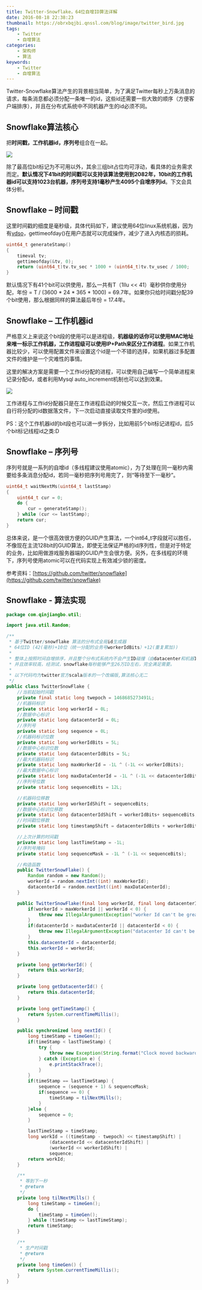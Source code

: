 ```yaml
---
title: Twitter-Snowflake，64位自增ID算法详解
date: 2016-08-18 22:38:23
thumbnail: https://obrxbqjbi.qnssl.com/blog/image/twitter_bird.jpg
tags:
	- Twitter
	- 自增算法
categories:
	- 架构师
	- 算法
keywords:
	- Twitter
	- 自增算法
---
```

Twitter-Snowflake算法产生的背景相当简单，为了满足Twitter每秒上万条消息的请求，每条消息都必须分配一条唯一的id，这些id还需要一些大致的顺序（方便客户端排序），并且在分布式系统中不同机器产生的id必须不同。

## Snowflake算法核心

把**时间戳，工作机器id，序列号**组合在一起。

![](https://obrxbqjbi.qnssl.com/blog/image/twitter-snowflake.png)

除了最高位bit标记为不可用以外，其余三组bit占位均可浮动，看具体的业务需求而定。**默认情况下41bit的时间戳可以支持该算法使用到2082年，10bit的工作机器id可以支持1023台机器，序列号支持1毫秒产生4095个自增序列id**。下文会具体分析。

## Snowflake – 时间戳

这里时间戳的细度是毫秒级，具体代码如下，建议使用64位linux系统机器，因为有[vdso](http://man7.org/linux/man-pages/man7/vdso.7.html)，gettimeofday()在用户态就可以完成操作，减少了进入内核态的损耗。

``` c
uint64_t generateStamp()
{
    timeval tv;
    gettimeofday(&tv, 0);
    return (uint64_t)tv.tv_sec * 1000 + (uint64_t)tv.tv_usec / 1000;
}
```

默认情况下有41个bit可以供使用，那么一共有T（1llu << 41）毫秒供你使用分配，年份 = T / (3600 \* 24 \* 365 \* 1000) = 69.7年。如果你只给时间戳分配39个bit使用，那么根据同样的算法最后年份 = 17.4年。

## Snowflake – 工作机器id

严格意义上来说这个bit段的使用可以是进程级，**机器级的话你可以使用MAC地址来唯一标示工作机器，工作进程级可以使用IP+Path来区分工作进程**。如果工作机器比较少，可以使用配置文件来设置这个id是一个不错的选择，如果机器过多配置文件的维护是一个灾难性的事情。

这里的解决方案是需要一个工作id分配的进程，可以使用自己编写一个简单进程来记录分配id，或者利用Mysql auto_increment机制也可以达到效果。

![](https://obrxbqjbi.qnssl.com/blog/image/twitter-snowflake2.png)

工作进程与工作id分配器只是在工作进程启动的时候交互一次，然后工作进程可以自行将分配的id数据落文件，下一次启动直接读取文件里的id使用。

PS：这个工作机器id的bit段也可以进一步拆分，比如用前5个bit标记进程id，后5个bit标记线程id之类:D

## Snowflake – 序列号

序列号就是一系列的自增id（多线程建议使用atomic），为了处理在同一毫秒内需要给多条消息分配id，若同一毫秒把序列号用完了，则“等待至下一毫秒”。

``` c
uint64_t waitNextMs(uint64_t lastStamp)
{
    uint64_t cur = 0;
    do {
        cur = generateStamp();
    } while (cur <= lastStamp);
    return cur;
}
```

总体来说，是一个很高效很方便的GUID产生算法，一个int64_t字段就可以胜任，不像现在主流128bit的GUID算法，即使无法保证严格的id序列性，但是对于特定的业务，比如用做游戏服务器端的GUID产生会很方便。另外，在多线程的环境下，序列号使用atomic可以在代码实现上有效减少锁的密度。

参考资料：[https://github.com/twitter/snowflake](https://github.com/twitter/snowflake)

## Snowflake - 算法实现

``` java
package com.qinjiangbo.util;

import java.util.Random;

/**
 * 基于Twitter/snowflake 算法的分布式全局id生成器
 * 64位ID (42(毫秒)+10位（统一分配的业务号workerIdBits）+12(重复累加))
 *
 * 整体上按照时间自增排序，并且整个分布式系统内不会产生ID碰撞（由datacenter和机器ID作区分），
 * 并且效率较高，经测试，snowflake每秒能够产生26万ID左右，完全满足需要。
 *
 * 以下代码均为twitter官方scala版本的一个改编版,算法核心无二
 */
public class TwitterSnowFlake {
    //当前起始时间戳
    private final static long twepoch = 1468685273491L;
    //机器码标识
    private static long workerId = 0L;
    //数据中心标识
    private static long datacenterId = 0L;
    //序列号
    private static long sequence = 0L;
    //机器码标识位数
    private static long workerIdBits = 5L;
    //数据中心标识位数
    private static long datacenterIdBits = 5L;
    //最大机器码标识
    private static long maxWorkerId = -1L ^ (-1L << workerIdBits);
    //最大数据中心标识
    private static long maxDataCenterId = -1L ^ (-1L << datacenterIdBits);
    //序列号位数
    private static long sequenceBits = 12L;

    //机器码位移数
    private static long workerIdShift = sequenceBits;
    //数据中心标识位移数
    private static long datacenterIdShift = workerIdBits+ sequenceBits;
    //时间戳位移数
    private static long timestampShift = datacenterIdBits + workerIdBits + sequenceBits;

    //上次计算的时间戳
    private static long lastTimeStamp = -1L;
    //序列号掩码
    private static long sequenceMask = -1L ^ (-1L << sequenceBits);

    //构造函数
    public TwitterSnowFlake() {
        Random random = new Random();
        workerId = random.nextInt((int) maxWorkerId);
        datacenterId = random.nextInt((int) maxDataCenterId);
    }

    public TwitterSnowFlake(final long workerId, final long datacenterId) {
        if(workerId > maxWorkerId || workerId < 0) {
            throw new IllegalArgumentException("worker Id can't be greater than %d or less than 0");
        }
        if(datacenterId > maxDataCenterId || datacenterId < 0) {
            throw new IllegalArgumentException("datacenter Id can't be greater than %d or less than 0");
        }
        this.datacenterId = datacenterId;
        this.workerId = workerId;
    }

    private long getWorkerId() {
        return this.workerId;
    }

    private long getDatacenterId() {
        return this.datacenterId;
    }

    private long getTimeStamp() {
        return System.currentTimeMillis();
    }

    public synchronized long nextId() {
        long timeStamp = timeGen();
        if(timeStamp < lastTimeStamp) {
            try {
                throw new Exception(String.format("Clock moved backwards.  Refusing to generate id for %d milliseconds", lastTimeStamp - timeStamp));
            } catch (Exception e) {
                e.printStackTrace();
            }
        }
        if(timeStamp == lastTimeStamp) {
            sequence = (sequence + 1) & sequenceMask;
            if(sequence == 0) {
                timeStamp = tilNextMills();
            }
        }else {
            sequence = 0;
        }

        lastTimeStamp = timeStamp;
        long workId = ((timeStamp - twepoch) << timestampShift) |
                (datacenterId << datacenterIdShift) |
                (workerId << workerIdShift) |
                sequence;
        return workId;
    }

    /**
     * 等到下一秒
     * @return
     */
    private long tilNextMills() {
        long timeStamp = timeGen();
        do {
            timeStamp = timeGen();
        } while (timeStamp <= lastTimeStamp);
        return timeStamp;
    }

    /**
     * 生产时间戳
     * @return
     */
    private long timeGen() {
        return System.currentTimeMillis();
    }
}

```